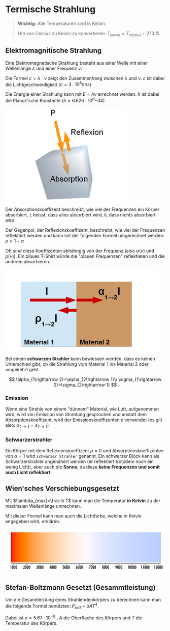 # Termische Strahlung

> **Wichtig:** Alle Temperaturen sind in Kelvin.
> 
> Um von Celsius zu Kelvin zu konvertieren: $T_{kelvin}=T_{celsius}+273.15$

## Elektromagnitische Strahlung

Eine Elektromagnetische Strahlung besteht aus einer Welle mit einer Wellenlänge $\lambda$ und einer Frequenz $\nu$.

Die Formel $c=\lambda\cdot \nu$ zeigt den Zusammenhang zwischen $\lambda$ und $\nu$. $c$ ist dabei die Lichtgeschwindigkeit ($c=3\cdot10^8 m/s$)

Die Energie einer Strahlung kann mit $E=h\nu$ errechnet werden. $h$ ist dabei die Planck'sche Konstante ($h=6.626\cdot10^b{-34}$)



![](res/2021-12-04-14-19-08-image.png)

Der Absorptionskoeffizent beschreibt, wie viel der Frequenzen ein Körper absorbiert. `1` heisst, dass alles absorbiert wird, `0`, dass nichts absorbiert wird. 

Der Gegenpol, der Reflexionskoeffizent, beschreibt, wie viel der Frequenzen reflektiert werden und kann mit der folgenden Formel umgerechnet werden: $\rho=1-\alpha$

Oft sind diese Koeffizenten abhähngig von der Frequenz (also $\alpha(\nu)$ und $\rho(\nu)$). Ein blaues T-Shirt würde die "blauen Frequenzen" reflektieren und die anderen absorbieren.

![](res/2021-12-04-16-32-12-image.png)

Bei einem **schwarzen Strahler** kann bewiessen werden, dass es keinen Unterschied gibt, ob die Strahlung vom Material 1 ins Material 2 oder umgekehrt geht.

$$
\alpha_{1\rightarrow 2}=\alpha_{2\rightarrow 1}\\
\sigma_{1\rightarrow 2}=\sigma_{2\rightarrow 1}
$$

### Emission

Wenn eine Strahle von einem "dünnem" Material, wie Luft, aufgenommen wird, wird von Emission von Strahlung gesprochen und anstatt dem Absorptionskoeffizent, wird der Emissionskoeffizenten $\varepsilon$ verwendet (es gilt also: $\alpha_{2\rightarrow1}=\varepsilon_{2\rightarrow 1}$)

### Schwarzerstrahler

Ein Körper mit dem Reflexionskoeffizent $\rho=0$ und Absorptionskoeffizenten von $\alpha=1$ wird `schwarzer Strahler` genannt. Ein schwarzer Block kann als Schwarzerstrahler angenähert werden (er reflektiert trotzdem noch ein wenig Licht), aber auch die **Sonne**, da diese **keine Frequenzen und somit auch Licht reflektiert**.



## Wien'sches Verschiebungsgesetzt

Mit $\lambda_{max}=\frac b T$ kann man die Temperatur **in Kelvin** zu der maximalen Wellenlänge umrechnen.

Mit dieser Formel kann man auch die Lichtfarbe, welche in Kelvin angegeben wird, erklären.

![](res/2021-12-04-16-04-19-image.png)

## Stefan-Boltzmann Gesetzt (Gesammtleistung)

Um die Gesamtleistung eines Strahlendenkörpers zu berechnen kann man die folgende Formel benützten: $P_{rad}=\sigma AT^4$. 

Dabei ist $\sigma=5.67\cdot10^{-8}$ , $A$ die Oberfläche des Körpers und $T$ die Temperatur des Körpers.

